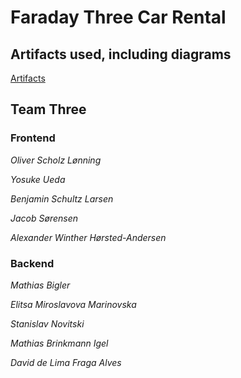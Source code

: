 # Faraday Three Car Rental

## Artifacts used, including diagrams
[Artifacts](https://github.com/Team-Three-LSD/Artifacts)

## Team Three

### Frontend

*Oliver Scholz Lønning*

*Yosuke Ueda*

*Benjamin Schultz Larsen*

*Jacob Sørensen*

*Alexander Winther Hørsted-Andersen*

### Backend

*Mathias Bigler*

*Elitsa Miroslavova Marinovska*

*Stanislav Novitski*

*Mathias Brinkmann Igel* 

*David de Lima Fraga Alves* 
